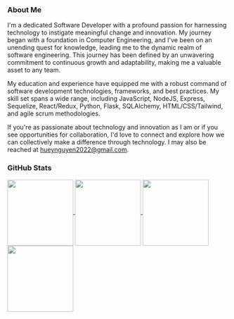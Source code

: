 <!--
**Syndux/Syndux** is a ✨ _special_ ✨ repository because its `README.md` (this file) appears on your GitHub profile.

Here are some ideas to get you started:

- 🔭 I’m currently working on ...
- 🌱 I’m currently learning ...
- 👯 I’m looking to collaborate on ...
- 🤔 I’m looking for help with ...
- 💬 Ask me about ...
- 📫 How to reach me: ...
- 😄 Pronouns: ...
- ⚡ Fun fact: ...
-->
### About Me
I'm a dedicated Software Developer with a profound passion for harnessing technology to instigate meaningful change and innovation. My journey began with a foundation in Computer Engineering, and I've been on an unending quest for knowledge, leading me to the dynamic realm of software engineering. This journey has been defined by an unwavering commitment to continuous growth and adaptability, making me a valuable asset to any team.

My education and experience have equipped me with a robust command of software development technologies, frameworks, and best practices. My skill set spans a wide range, including JavaScript, NodeJS, Express, Sequelize, React/Redux, Python, Flask, SQLAlchemy, HTML/CSS/Tailwind, and agile scrum methodologies.

If you're as passionate about technology and innovation as I am or if you see opportunities for collaboration, I'd love to connect and explore how we can collectively make a difference through technology. I may also be reached at hueynguyen2022@gmail.com.

### GitHub Stats
<a href="https://github.com/syndux/#gh-dark-mode-only">
  <img height=150 align="center" src="https://github-readme-stats.vercel.app/api?username=syndux&hide=stars,issues&show_icons=true&theme=react#gh-dark-mode-only" />
</a>
<a href="https://github.com/syndux/#gh-dark-mode-only">
  <img height=150 align="center" src="https://github-readme-stats.vercel.app/api/top-langs?username=syndux&layout=compact&langs_count=8&card_width=350&theme=react#gh-dark-mode-only" />
</a>

<a href="https://github.com/syndux/#gh-light-mode-only">
  <img height=150 align="center" src="https://github-readme-stats.vercel.app/api?username=syndux&hide=stars,issues&show_icons=true&theme=default#gh-light-mode-only" />
</a>
<a href="https://github.com/syndux/#gh-light-mode-only">
  <img height=150 align="center" src="https://github-readme-stats.vercel.app/api/top-langs?username=syndux&layout=compact&langs_count=8&card_width=350&theme=default#gh-light-mode-only" />
</a>
